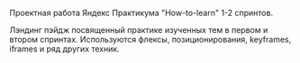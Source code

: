 Проектная работа Яндекс Практикума "How-to-learn" 1-2 спринтов.

Лэндинг пэйдж посвященный практике изученных тем в первом и втором спринтах. Используются флексы, позиционирования, keyframes, iframes и ряд других техник.
